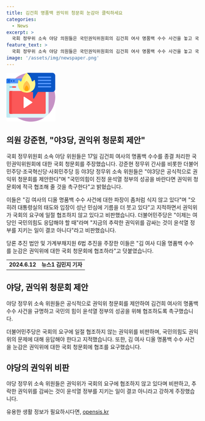 ```yaml
---
title: 김건희 명품백 권익위 청문회 눈감아 클릭하세요
categories:
  - News
excerpt: >
  국회 정무위 소속 야당 의원들은 국민권익위원회의 김건희 여사 명품백 수수 사건을 놓고 국회 청문회를 주장했다. 국민의힘과 권익위를 감싸는 것이 윤석열 정부를 보호하는 것이 아니라고 지적하며, 청문회를 통해 사안을 규명하고 객관적으로 부패방지 임무를 수행할 수 있도록 권익위를 개선하라고 촉구했다. 그들은 또한 여당 국민의힘에게 권익위에 대한 국회 청문회에 협조하라고 요구했다.
feature_text: >
  국회 정무위 소속 야당 의원들은 국민권익위원회의 김건희 여사 명품백 수수 사건을 놓고 국회 청문회를 주장했다. 국민의힘과 권익위를 감싸는 것이 윤석열 정부를 보호하는 것이 아니라고 지적하며, 청문회를 통해 사안을 규명하고 객관적으로 부패방지 임무를 수행할 수 있도록 권익위를 개선하라고 촉구했다. 그들은 또한 여당 국민의힘에게 권익위에 대한 국회 청문회에 협조하라고 요구했다.
image: '/assets/img/newspaper.png'
---
```


<p><img src="/assets/img/news.png" alt="rentncar 속보" /></p>

<h2 data-ke-size="size26">의원 강준현, "야3당, 권익위 청문회 제안"</h2>

<p data-ke-size="size16">국회 정무위원회 소속 야당 위원들은 17일 김건희 여사의 명품백 수수를 종결 처리한 국민권익위원회에 대한 국회 청문회를 주장했습니다. 강준현 정무위 간사를 비롯한 더불어민주당‧조국혁신당‧사회민주당 등 야3당 정무위 소속 위원들은 "야3당은 공식적으로 권익위 청문회를 제안한다"며 "국민의힘이 진정 윤석열 정부의 성공을 바란다면 권익위 청문회에 적극 협조해 줄 것을 촉구한다"고 밝혔습니다.</p>

<p data-ke-size="size16">이들은 "김 여사의 디올 명품백 수수 사건에 대한 파장이 좀처럼 식지 않고 있다"며 "오히려 대통령실의 태도와 입장이 성난 민심에 기름을 더 붓고 있다"고 지적하면서 권익위가 국회의 요구에 일절 협조하지 않고 있다고 비판했습니다. 더불어민주당은 "이제는 여당인 국민의힘도 응답해야 할 때"라며 "지금의 추락한 권익위를 감싸는 것이 윤석열 정부를 지키는 일이 결코 아니다"라고 비판했습니다.</p>

<p data-ke-size="size16">당론 추진 법안 및 가계부채지원 6법 추진을 주장한 이들은 "김 여사 디올 명품백 수수를 눈감은 권익위에 대한 국회 청문회에 협조하라"고 덧붙였습니다.</p>

<table>
  <tr>
    <td style="text-align: center; height: 17px;"><b>2024.6.12</b></td>
    <td style="text-align: center; height: 17px;"><b>뉴스1 김민지 기자</b></td>
  </tr>
</table>

<h2 data-ke-size="size26">야당, 권익위 청문회 제안</h2>

<p data-ke-size="size16">야당 정무위 소속 위원들은 공식적으로 권익위 청문회를 제안하여 김건희 여사의 명품백 수수 사건을 규명하고 국민의 힘이 윤석열 정부의 성공을 위해 협조하도록 촉구했습니다.</p>

<p data-ke-size="size16">더불어민주당은 국회의 요구에 일절 협조하지 않는 권익위를 비판하며, 국민의힘도 권익위의 문제에 대해 응답해야 한다고 지적했습니다. 또한, 김 여사 디올 명품백 수수 사건을 눈감은 권익위에 대한 국회 청문회에 협조를 요구했습니다.</p>

<h2 data-ke-size="size26">야당의 권익위 비판</h2>

<p data-ke-size="size16">야당 정무위 소속 위원들은 권익위가 국회의 요구에 협조하지 않고 있다며 비판하고, 추락한 권익위를 감싸는 것이 윤석열 정부를 지키는 일이 결코 아니라고 강하게 주장했습니다.</p>
유용한 생활 정보가 필요하시다면, <a href="https://opensis.kr" rel="dofollow">opensis.kr</a>


